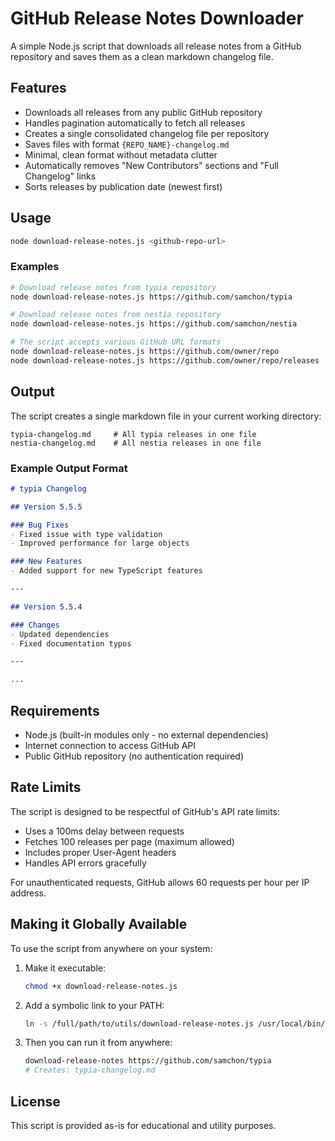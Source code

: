# GitHub Release Notes Downloader

A simple Node.js script that downloads all release notes from a GitHub repository and saves them as a clean markdown changelog file.

## Features

- Downloads all releases from any public GitHub repository
- Handles pagination automatically to fetch all releases
- Creates a single consolidated changelog file per repository
- Saves files with format `{REPO_NAME}-changelog.md`
- Minimal, clean format without metadata clutter
- Automatically removes "New Contributors" sections and "Full Changelog" links
- Sorts releases by publication date (newest first)

## Usage

```bash
node download-release-notes.js <github-repo-url>
```

### Examples

```bash
# Download release notes from typia repository
node download-release-notes.js https://github.com/samchon/typia

# Download release notes from nestia repository
node download-release-notes.js https://github.com/samchon/nestia

# The script accepts various GitHub URL formats
node download-release-notes.js https://github.com/owner/repo
node download-release-notes.js https://github.com/owner/repo/releases
```

## Output

The script creates a single markdown file in your current working directory:

```
typia-changelog.md     # All typia releases in one file
nestia-changelog.md    # All nestia releases in one file
```

### Example Output Format

```markdown
# typia Changelog

## Version 5.5.5

### Bug Fixes
- Fixed issue with type validation
- Improved performance for large objects

### New Features
- Added support for new TypeScript features

---

## Version 5.5.4

### Changes
- Updated dependencies
- Fixed documentation typos

---

...
```

## Requirements

- Node.js (built-in modules only - no external dependencies)
- Internet connection to access GitHub API
- Public GitHub repository (no authentication required)

## Rate Limits

The script is designed to be respectful of GitHub's API rate limits:

- Uses a 100ms delay between requests
- Fetches 100 releases per page (maximum allowed)
- Includes proper User-Agent headers
- Handles API errors gracefully

For unauthenticated requests, GitHub allows 60 requests per hour per IP address.

## Making it Globally Available

To use the script from anywhere on your system:

1. Make it executable:
   ```bash
   chmod +x download-release-notes.js
   ```

2. Add a symbolic link to your PATH:
   ```bash
   ln -s /full/path/to/utils/download-release-notes.js /usr/local/bin/download-release-notes
   ```

3. Then you can run it from anywhere:
   ```bash
   download-release-notes https://github.com/samchon/typia
   # Creates: typia-changelog.md
   ```

## License

This script is provided as-is for educational and utility purposes.